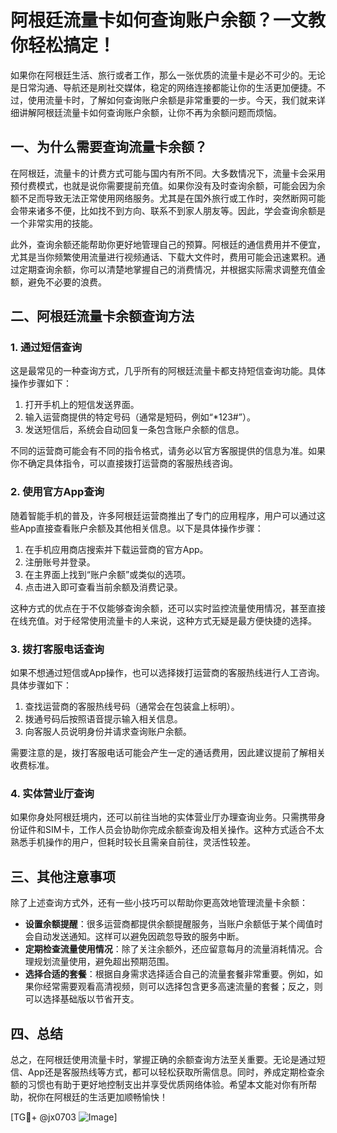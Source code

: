 # 阿根廷流量卡如何查询账户余额？一文教你轻松搞定！

如果你在阿根廷生活、旅行或者工作，那么一张优质的流量卡是必不可少的。无论是日常沟通、导航还是刷社交媒体，稳定的网络连接都能让你的生活更加便捷。不过，使用流量卡时，了解如何查询账户余额是非常重要的一步。今天，我们就来详细讲解阿根廷流量卡如何查询账户余额，让你不再为余额问题而烦恼。

## 一、为什么需要查询流量卡余额？

在阿根廷，流量卡的计费方式可能与国内有所不同。大多数情况下，流量卡会采用预付费模式，也就是说你需要提前充值。如果你没有及时查询余额，可能会因为余额不足而导致无法正常使用网络服务。尤其是在国外旅行或工作时，突然断网可能会带来诸多不便，比如找不到方向、联系不到家人朋友等。因此，学会查询余额是一个非常实用的技能。

此外，查询余额还能帮助你更好地管理自己的预算。阿根廷的通信费用并不便宜，尤其是当你频繁使用流量进行视频通话、下载大文件时，费用可能会迅速累积。通过定期查询余额，你可以清楚地掌握自己的消费情况，并根据实际需求调整充值金额，避免不必要的浪费。

## 二、阿根廷流量卡余额查询方法

### 1. 通过短信查询

这是最常见的一种查询方式，几乎所有的阿根廷流量卡都支持短信查询功能。具体操作步骤如下：

1. 打开手机上的短信发送界面。
2. 输入运营商提供的特定号码（通常是短码，例如“*123#”）。
3. 发送短信后，系统会自动回复一条包含账户余额的信息。

不同的运营商可能会有不同的指令格式，请务必以官方客服提供的信息为准。如果你不确定具体指令，可以直接拨打运营商的客服热线咨询。

### 2. 使用官方App查询

随着智能手机的普及，许多阿根廷运营商推出了专门的应用程序，用户可以通过这些App直接查看账户余额及其他相关信息。以下是具体操作步骤：

1. 在手机应用商店搜索并下载运营商的官方App。
2. 注册账号并登录。
3. 在主界面上找到“账户余额”或类似的选项。
4. 点击进入即可查看当前余额及消费记录。

这种方式的优点在于不仅能够查询余额，还可以实时监控流量使用情况，甚至直接在线充值。对于经常使用流量卡的人来说，这种方式无疑是最方便快捷的选择。

### 3. 拨打客服电话查询

如果不想通过短信或App操作，也可以选择拨打运营商的客服热线进行人工咨询。具体步骤如下：

1. 查找运营商的客服热线号码（通常会在包装盒上标明）。
2. 拨通号码后按照语音提示输入相关信息。
3. 向客服人员说明身份并请求查询账户余额。

需要注意的是，拨打客服电话可能会产生一定的通话费用，因此建议提前了解相关收费标准。

### 4. 实体营业厅查询

如果你身处阿根廷境内，还可以前往当地的实体营业厅办理查询业务。只需携带身份证件和SIM卡，工作人员会协助你完成余额查询及相关操作。这种方式适合不太熟悉手机操作的用户，但耗时较长且需亲自前往，灵活性较差。

## 三、其他注意事项

除了上述查询方式外，还有一些小技巧可以帮助你更高效地管理流量卡余额：

- **设置余额提醒**：很多运营商都提供余额提醒服务，当账户余额低于某个阈值时会自动发送通知。这样可以避免因疏忽导致的服务中断。
- **定期检查流量使用情况**：除了关注余额外，还应留意每月的流量消耗情况。合理规划流量使用，避免超出预期范围。
- **选择合适的套餐**：根据自身需求选择适合自己的流量套餐非常重要。例如，如果你经常需要观看高清视频，则可以选择包含更多高速流量的套餐；反之，则可以选择基础版以节省开支。

## 四、总结

总之，在阿根廷使用流量卡时，掌握正确的余额查询方法至关重要。无论是通过短信、App还是客服热线等方式，都可以轻松获取所需信息。同时，养成定期检查余额的习惯也有助于更好地控制支出并享受优质网络体验。希望本文能对你有所帮助，祝你在阿根廷的生活更加顺畅愉快！

[TG💪+ @jx0703 ![Image](https://github.com/user-attachments/assets/dbca1d08-cadb-493c-b0ec-ad6f7a83f270)]